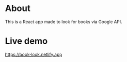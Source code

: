 # About
This is a React app made to look for books via Google API.

# Live demo
https://book-look.netlify.app
